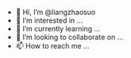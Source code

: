 - 👋 Hi, I’m @liangzhaosuo
- 👀 I’m interested in ...
- 🌱 I’m currently learning ...
- 💞️ I’m looking to collaborate on ...
- 📫 How to reach me ...

<!---
liangzhaosuo/liangzhaosuo is a ✨ special ✨ repository because its `README.md` (this file) appears on your GitHub profile.
You can click the Preview link to take a look at your changes.
--->
